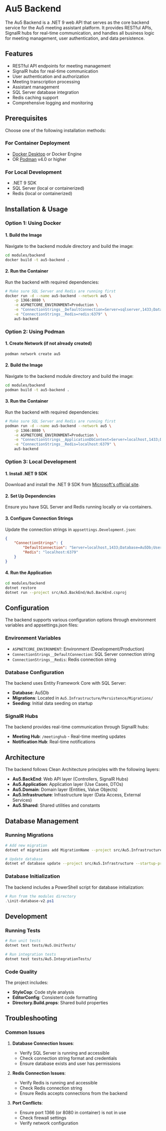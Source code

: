 # Au5 Backend

The Au5 Backend is a .NET 9 web API that serves as the core backend service for the Au5 meeting assistant platform. It provides RESTful APIs, SignalR hubs for real-time communication, and handles all business logic for meeting management, user authentication, and data persistence.

## Features

-   RESTful API endpoints for meeting management
-   SignalR hubs for real-time communication
-   User authentication and authorization
-   Meeting transcription processing
-   Assistant management
-   SQL Server database integration
-   Redis caching support
-   Comprehensive logging and monitoring

## Prerequisites

Choose one of the following installation methods:

### For Container Deployment

-   [Docker Desktop](https://www.docker.com/products/docker-desktop/) or Docker Engine
-   OR [Podman](https://podman.io/getting-started/installation) v4.0 or higher

### For Local Development

-   .NET 9 SDK
-   SQL Server (local or containerized)
-   Redis (local or containerized)

## Installation & Usage

### Option 1: Using Docker

#### 1. Build the Image

Navigate to the backend module directory and build the image:

```bash
cd modules/backend
docker build -t au5-backend .
```

#### 2. Run the Container

Run the backend with required dependencies:

```bash
# Make sure SQL Server and Redis are running first
docker run -d --name au5-backend --network au5 \
    -p 1366:8080 \
    -e ASPNETCORE_ENVIRONMENT=Production \
    -e "ConnectionStrings__DefaultConnection=Server=sqlserver,1433;Database=Au5Db;User Id=Au5User;Password=Au5UserStrong!Pass123;TrustServerCertificate=true" \
    -e "ConnectionStrings__Redis=redis:6379" \
    au5-backend
```

### Option 2: Using Podman

#### 1. Create Network (if not already created)

```bash
podman network create au5
```

#### 2. Build the Image

Navigate to the backend module directory and build the image:

```bash
cd modules/backend
podman build -t au5-backend .
```

#### 3. Run the Container

Run the backend with required dependencies:

```bash
# Make sure SQL Server and Redis are running first
podman run -d --name au5-backend --network au5 \
    -p 1366:8080 \
    -e ASPNETCORE_ENVIRONMENT=Production \
    -e "ConnectionStrings__ApplicationDbContext=Server=localhost,1433;Database=Au5Db;User Id=Au5User;Password=Au5UserStrong!Pass123;TrustServerCertificate=true" \
    -e "ConnectionStrings__Redis=localhost:6379" \
    au5-backend
```

### Option 3: Local Development

#### 1. Install .NET 9 SDK

Download and install the .NET 9 SDK from [Microsoft's official site](https://dotnet.microsoft.com/download/dotnet/9.0).

#### 2. Set Up Dependencies

Ensure you have SQL Server and Redis running locally or via containers.

#### 3. Configure Connection Strings

Update the connection strings in `appsettings.Development.json`:

```json
{
	"ConnectionStrings": {
		"DefaultConnection": "Server=localhost,1433;Database=Au5Db;User Id=Au5User;Password=Au5UserStrong!Pass123;TrustServerCertificate=true",
		"Redis": "localhost:6379"
	}
}
```

#### 4. Run the Application

```bash
cd modules/backend
dotnet restore
dotnet run --project src/Au5.BackEnd/Au5.BackEnd.csproj
```

## Configuration

The backend supports various configuration options through environment variables and appsettings.json files:

### Environment Variables

-   `ASPNETCORE_ENVIRONMENT`: Environment (Development/Production)
-   `ConnectionStrings__DefaultConnection`: SQL Server connection string
-   `ConnectionStrings__Redis`: Redis connection string

### Database Configuration

The backend uses Entity Framework Core with SQL Server:

-   **Database**: Au5Db
-   **Migrations**: Located in `Au5.Infrastructure/Persistence/Migrations/`
-   **Seeding**: Initial data seeding on startup

### SignalR Hubs

The backend provides real-time communication through SignalR hubs:

-   **Meeting Hub**: `/meetinghub` - Real-time meeting updates
-   **Notification Hub**: Real-time notifications

## Architecture

The backend follows Clean Architecture principles with the following layers:

-   **Au5.BackEnd**: Web API layer (Controllers, SignalR Hubs)
-   **Au5.Application**: Application layer (Use Cases, DTOs)
-   **Au5.Domain**: Domain layer (Entities, Value Objects)
-   **Au5.Infrastructure**: Infrastructure layer (Data Access, External Services)
-   **Au5.Shared**: Shared utilities and constants

## Database Management

### Running Migrations

```bash
# Add new migration
dotnet ef migrations add MigrationName --project src/Au5.Infrastructure --startup-project src/Au5.BackEnd

# Update database
dotnet ef database update --project src/Au5.Infrastructure --startup-project src/Au5.BackEnd
```

### Database Initialization

The backend includes a PowerShell script for database initialization:

```powershell
# Run from the modules directory
.\init-database-v2.ps1
```

## Development

### Running Tests

```bash
# Run unit tests
dotnet test tests/Au5.UnitTests/

# Run integration tests
dotnet test tests/Au5.IntegrationTests/
```

### Code Quality

The project includes:

-   **StyleCop**: Code style analysis
-   **EditorConfig**: Consistent code formatting
-   **Directory.Build.props**: Shared build properties

## Troubleshooting

### Common Issues

1. **Database Connection Issues**:

    - Verify SQL Server is running and accessible
    - Check connection string format and credentials
    - Ensure database exists and user has permissions

2. **Redis Connection Issues**:

    - Verify Redis is running and accessible
    - Check Redis connection string
    - Ensure Redis accepts connections from the backend

3. **Port Conflicts**:
    - Ensure port 1366 (or 8080 in container) is not in use
    - Check firewall settings
    - Verify network configuration
